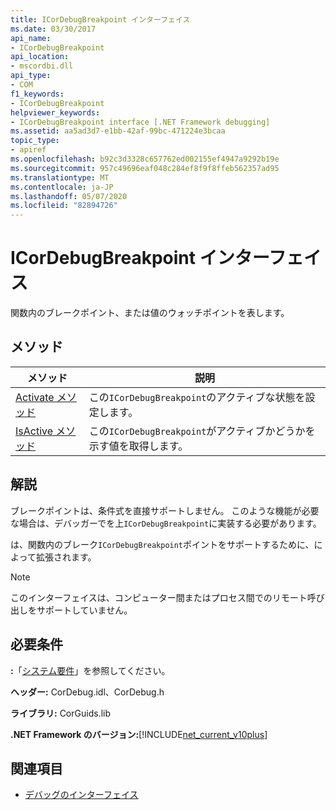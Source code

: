 ```yaml
---
title: ICorDebugBreakpoint インターフェイス
ms.date: 03/30/2017
api_name:
- ICorDebugBreakpoint
api_location:
- mscordbi.dll
api_type:
- COM
f1_keywords:
- ICorDebugBreakpoint
helpviewer_keywords:
- ICorDebugBreakpoint interface [.NET Framework debugging]
ms.assetid: aa5ad3d7-e1bb-42af-99bc-471224e3bcaa
topic_type:
- apiref
ms.openlocfilehash: b92c3d3328c657762ed002155ef4947a9292b19e
ms.sourcegitcommit: 957c49696eaf048c284ef8f9f8ffeb562357ad95
ms.translationtype: MT
ms.contentlocale: ja-JP
ms.lasthandoff: 05/07/2020
ms.locfileid: "82894726"
---
```

# <a name="icordebugbreakpoint-interface"></a>ICorDebugBreakpoint インターフェイス

関数内のブレークポイント、または値のウォッチポイントを表します。  
  
## <a name="methods"></a>メソッド  
  
|メソッド|説明|  
|------------|-----------------|  
|[Activate メソッド](icordebugbreakpoint-activate-method.md)|この`ICorDebugBreakpoint`のアクティブな状態を設定します。|  
|[IsActive メソッド](icordebugbreakpoint-isactive-method.md)|この`ICorDebugBreakpoint`がアクティブかどうかを示す値を取得します。|  
  
## <a name="remarks"></a>解説  
 ブレークポイントは、条件式を直接サポートしません。 このような機能が必要な場合は、デバッガーでを上`ICorDebugBreakpoint`に実装する必要があります。  
  
 は、関数内のブレーク`ICorDebugBreakpoint`ポイントをサポートするために、によって拡張されます。  
  
> [!NOTE]
> このインターフェイスは、コンピューター間またはプロセス間でのリモート呼び出しをサポートしていません。  
  
## <a name="requirements"></a>必要条件  
 **:**「[システム要件](../../get-started/system-requirements.md)」を参照してください。  
  
 **ヘッダー:** CorDebug.idl、CorDebug.h  
  
 **ライブラリ:** CorGuids.lib  
  
 **.NET Framework のバージョン:**[!INCLUDE[net_current_v10plus](../../../../includes/net-current-v10plus-md.md)]  
  
## <a name="see-also"></a>関連項目

- [デバッグのインターフェイス](debugging-interfaces.md)
